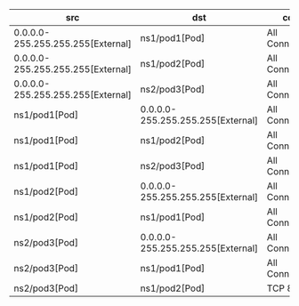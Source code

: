 | src | dst | conn |
|-----|-----|------|
| 0.0.0.0-255.255.255.255[External] | ns1/pod1[Pod] | All Connections |
| 0.0.0.0-255.255.255.255[External] | ns1/pod2[Pod] | All Connections |
| 0.0.0.0-255.255.255.255[External] | ns2/pod3[Pod] | All Connections |
| ns1/pod1[Pod] | 0.0.0.0-255.255.255.255[External] | All Connections |
| ns1/pod1[Pod] | ns1/pod2[Pod] | All Connections |
| ns1/pod1[Pod] | ns2/pod3[Pod] | All Connections |
| ns1/pod2[Pod] | 0.0.0.0-255.255.255.255[External] | All Connections |
| ns1/pod2[Pod] | ns1/pod1[Pod] | All Connections |
| ns2/pod3[Pod] | 0.0.0.0-255.255.255.255[External] | All Connections |
| ns2/pod3[Pod] | ns1/pod1[Pod] | All Connections |
| ns2/pod3[Pod] | ns1/pod2[Pod] | TCP 80 |
